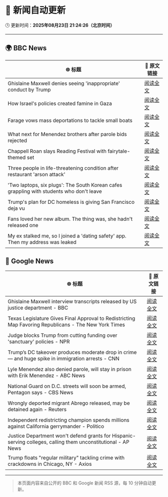 # 🧠 新闻自动更新

🕒 更新时间：**2025年08月23日 21:24:26（北京时间）**

---

## 🌍 BBC News

| 🌐 标题 | 🔗 原文链接 |
|--------|-------------|
| Ghislaine Maxwell denies seeing 'inappropriate' conduct by Trump | [阅读全文](https://www.bbc.com/news/articles/cdd3pe6189go?at_medium=RSS&at_campaign=rss) |
| How Israel's policies created famine in Gaza | [阅读全文](https://www.bbc.com/news/articles/ckg4p90z1kxo?at_medium=RSS&at_campaign=rss) |
| Farage vows mass deportations to tackle small boats | [阅读全文](https://www.bbc.com/news/articles/c9vd3rx33g1o?at_medium=RSS&at_campaign=rss) |
| What next for Menendez brothers after parole bids rejected | [阅读全文](https://www.bbc.com/news/articles/c5y2dgep4zzo?at_medium=RSS&at_campaign=rss) |
| Chappell Roan slays Reading Festival with fairytale-themed set | [阅读全文](https://www.bbc.com/news/articles/cr74p245zdlo?at_medium=RSS&at_campaign=rss) |
| Three people in life-threatening condition after restaurant 'arson attack' | [阅读全文](https://www.bbc.com/news/articles/cj6ypd547j8o?at_medium=RSS&at_campaign=rss) |
| 'Two laptops, six plugs': The South Korean cafes grappling with students who don't leave | [阅读全文](https://www.bbc.com/news/articles/c80d9e8ep7do?at_medium=RSS&at_campaign=rss) |
| Trump's plan for DC homeless is giving San Francisco deja vu | [阅读全文](https://www.bbc.com/news/articles/c2kz4d0vwlzo?at_medium=RSS&at_campaign=rss) |
| Fans loved her new album. The thing was, she hadn't released one | [阅读全文](https://www.bbc.com/news/articles/clydz8d03dvo?at_medium=RSS&at_campaign=rss) |
| My ex stalked me, so I joined a 'dating safety' app. Then my address was leaked | [阅读全文](https://www.bbc.com/news/articles/ce87rer52k3o?at_medium=RSS&at_campaign=rss) |

## 📰 Google News

| 🌐 标题 | 🔗 原文链接 |
|--------|-------------|
| Ghislaine Maxwell interview transcripts released by US justice department - BBC | [阅读全文](https://news.google.com/rss/articles/CBMiWkFVX3lxTFB3cHlmY2ZUaWxleEM0MEg5MUN5ZTQ1bWoxS3dyb1BNZmxCeTc1cThPcmtvb2ZjZnd1dUpNQzZrRWZ5cmpGZUF3dy1MeWRWU1JnQ1VHajhrZG91d9IBX0FVX3lxTFBzZ3Uwejl3OXdIZTNqY3JXRlphRVlRVFZZSXE0NkRiaFJMQmhpSXc1OXVZQ2JjbXhKWTVVSGJ0TnR3WXMtUWxDVUY0ZW5YSFlNYmlPUFhWRk5QeW5lWmdJ?oc=5) |
| Texas Legislature Gives Final Approval to Redistricting Map Favoring Republicans - The New York Times | [阅读全文](https://news.google.com/rss/articles/CBMib0FVX3lxTFBwekdMQ1g2NG5Id1JyNXZ0NUpTSEl2eWdsNjdkOG9CTFQ3eFVXaXJaUFdCRUdZMmRMLWxLRVNvMEFDck5ESllfSDdCem41dVJZWkZzQUpLV1ljaFdKVG5jZEpqZ2lSZDVkQ0E4dkJDTQ?oc=5) |
| Judge blocks Trump from cutting funding over 'sanctuary' policies - NPR | [阅读全文](https://news.google.com/rss/articles/CBMinwFBVV95cUxOVkYzS1VQUnE2WnlJZWxfYUVQUlhtemhJd3Rxc1NTOEg5OURGc0l4OTlNbjFJQmNPeVlpaFR5cWVFbkNlQzAwRHE0SXJkR2JNc1lqQzdkVGxVX1I5c3h2TUJpX29kZFlTQmJTUnFxWUJ2Um50cm14cGgwaEVid3JhVHZQZlBGQTdpQUNweUtab29KRElEZTZ2OFdKUXRYS3c?oc=5) |
| Trump’s DC takeover produces moderate drop in crime — and huge spike in immigration arrests - CNN | [阅读全文](https://news.google.com/rss/articles/CBMif0FVX3lxTE1BaFlvdWt0dWQzaVBoaEt0QXlEcDZBUVdLQUdiblE3cVMweTRjWVhZN2l2OVBheVR3QWlraWdIbVR4T1ZkUFMxWk5KVUVMOW1DMkxUcDVnMnBUVDE4b2NIMk9tYnl6aHFZR3lGSzhKZHR2SUpFRy0wcDJLUE4tYzTSAYQBQVVfeXFMTVNodGZpZS1laFFCaUVoY1c4VGM2WGlJbVBBVmJ3QVFLWmlYMXYxbGZmMEJUT01hLVdXTmg0OEIzWnFoY3pSdGpkcUhPSnZTVEtJVzEzdjdlV2NGVW80RFRHbXpySXI3VFQ4SnVzNmFRR3dkYTZpN2RhN25lRDB3OHFKNEFN?oc=5) |
| Lyle Menendez also denied parole, will stay in prison with Erik Menendez - ABC News | [阅读全文](https://news.google.com/rss/articles/CBMinwFBVV95cUxNc3FYb1FoX2w0YTVFXzh1NEx0M0JVbzlpY1I4VHJiTWZ1eVNmSUJWdlQ2azJsQkcxWHlybDRidC16d2thZ0ZIbk53V3ZCNWNyYl9Pd3M0QnBNbzBtcGdmTWc3bjBkRTY1TEtHckw5ZGpRcXoyUVhxbHVmNDNtdEVLWGFSSlNILThYWlc2OU5CTURWbTd4UHZNbzA2OWJUOFXSAaQBQVVfeXFMTUI2UzNUSHNFSFNhbXlHYW1qYk9VVHlXUmkwdUgxZVdPQWxnMUwwODRlYWJyNjB0aGZFT2xkU0N1b3RXemRFSmM1QVBKb25Md0dNdk9VUWhDT3hFUlFUY0NVU1J5azZaNmxoeHpYcGhweHlBSFJQMndJT0pWcWZ0TTlQRUYzSmpnTzdZMEdKUkZZdmNNcDJCSmRVVWQtQ0ZZRHpWWk8?oc=5) |
| National Guard on D.C. streets will soon be armed, Pentagon says - CBS News | [阅读全文](https://news.google.com/rss/articles/CBMickFVX3lxTFBrVHo1SzRlUi04Rk5OZ1B5aUF5dzFXOGVUeGNac05jTm9PajNSOVd1OVh6ZGoxdjlQbHR1Q2hRZTdpd21ra3V4QXdTTDN6ZWEwd3lnV084R3RqUVU1bXJkckVVRUpycEpCUVNjcDYtZFlVUdIBd0FVX3lxTE9KU0lmNm9vbGs4aFY2YU05NXNyLVVsdWt4TTBmaDJpSGZNWkJIZG9JRnVCNGRZOGdZWjgxOFRXdkpUcHo4NDh0WnVNYW9zcjRFRDRIbU9nbThVWFYydkpVSUVmWUhuUkpiTmU2UnNUQlVXS3RsdE9N?oc=5) |
| Wrongly deported migrant Abrego released, may be detained again - Reuters | [阅读全文](https://news.google.com/rss/articles/CBMiqwFBVV95cUxOZk1SaFNrNFpzVjdXV3ZJaTBQVDB1MjN5T3NVN2ZkVmN5MFZzWmtTb0xaV3JHd2J1SV9nQmh6SHJoU3lvX1hkZlNwUHdZM3Z1dVhSOGE0X3gzRktDX1VIby0tOEhEQ3MxU09DNnN4YUhwS0ItdURtWkpQUHdsTzRLU3V2ZmtaLWxXMTlEc0VOZmI1SFFhRy1HVFJkS0F6M080dWpmSko5MnF6SG8?oc=5) |
| Independent redistricting champion spends millions against California gerrymander - Politico | [阅读全文](https://news.google.com/rss/articles/CBMinAFBVV95cUxQcGJsZnpSYjNOT3hwU1NjdHdSVGlYLWRDSExha2ZEMXZ2T0Fscm1mU2NSRlZSOFlXejg1VURiRm9UYS1RT3ZJNm5tTm5vbUgtSW9KU0R2WUFkaXNyTU5mTFA1S3VPaS1qaEE2eUJ1UDVYNERqbzdWaTVMVl9fWDFldnlDZG90ZGhOWnFEaHhEMEVpV0ltYXBUdW9lQUc?oc=5) |
| Justice Department won't defend grants for Hispanic-serving colleges, calling them unconstitutional - AP News | [阅读全文](https://news.google.com/rss/articles/CBMisAFBVV95cUxPWEh4WVlEWXg5aWRVbXJna0RuOFU5ODlBS095bE5UM1hQdVZFZzJ5MWM3b0VCMDZQYzBrbHphM0k1N2Z4bDdFbTZvQlc3YjRSV1JJYldscXRxc1RFcHVVMXFaMHRZTGpRSzFDb1R0d25ucC1wdlBxYzdyUWlGeFRXTFFrbVBOVHhXX3lWTi1WbG1JSmVVRFJCSVNXTUoyNXE4WHVuaHlqOE9lajA5cVpnVQ?oc=5) |
| Trump floats "regular military" tackling crime with crackdowns in Chicago, NY - Axios | [阅读全文](https://news.google.com/rss/articles/CBMiekFVX3lxTE5qemhLQ2pVMFM2TnR3T3VaeVVEb2IxT3daSExyZmluaXc3UV9weE1Gbkx2NllTd0s0ZUlGUms0ejBHanA5czlGeFBLYWFJM1FKQ3JSYXRQOWZoSFMyR29tOGktQk5sQ0NyckpRdVdGNmNBb2hSYllxT093?oc=5) |

---
> 本页面内容来自公开的 BBC 和 Google 新闻 RSS 源，每 10 分钟自动更新。